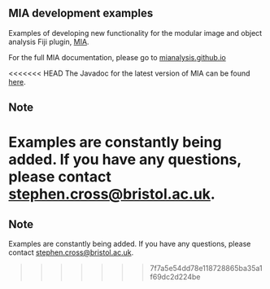 MIA development examples
------------
Examples of developing new functionality for the modular image and object analysis Fiji plugin, [MIA](https://github.com/mianalysis/mia). 

For the full MIA documentation, please go to [mianalysis.github.io](https://mianalysis.github.io)

<<<<<<< HEAD
The Javadoc for the latest version of MIA can be found [here](https://javadoc.io/doc/io.github.mianalysis/mia).

Note
------------
Examples are constantly being added.  If you have any questions, please contact stephen.cross@bristol.ac.uk.
=======

Note
------------
Examples are constantly being added.  If you have any questions, please contact stephen.cross@bristol.ac.uk.
>>>>>>> 7f7a5e54dd78e118728865ba35a1f69dc2d224be
